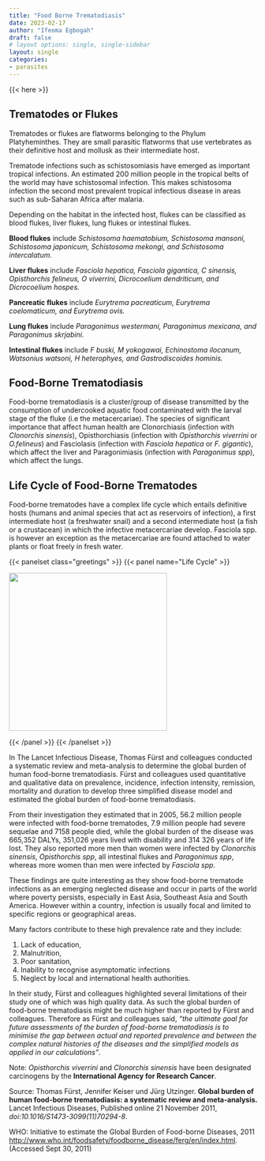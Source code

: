 ```yaml
---
title: "Food Borne Trematodiasis"
date: 2023-02-17
author: "Ifeoma Egbogah"
draft: false
# layout options: single, single-sidebar
layout: single
categories:
- parasites
---
```



{{< here >}}

## Trematodes or Flukes

Trematodes or flukes are flatworms belonging to the Phylum Platyheminthes. They are small parasitic flatworms that use vertebrates as their definitive host and mollusk as their intermediate host.

Trematode infections such as schistosomiasis have emerged as important tropical infections. An estimated 200 million people in the tropical belts of the world may have schistosomal infection. This makes schistosoma infection the second most prevalent tropical infectious disease in areas such as sub-Saharan Africa after malaria.

Depending on the habitat in the infected host, flukes can be classified as blood flukes, liver flukes, lung flukes or intestinal flukes.
 
__Blood flukes__ include *Schistosoma haematobium, Schistosoma mansoni, Schistosoma japonicum, Schistosoma mekongi, and Schistosoma intercalatum.*

__Liver flukes__ include *Fasciola hepatica, Fasciola gigantica, C sinensis, Opisthorchis felineus, O viverrini, Dicrocoelium dendriticum, and Dicrocoelium hospes.*

__Pancreatic flukes__ include *Eurytrema pacreaticum, Eurytrema coelomaticum, and Eurytrema ovis.*

__Lung flukes__ include *Paragonimus westermani, Paragonimus mexicana, and Paragonimus skrjabini.*

__Intestinal flukes__ include *F buski, M yokogawai, Echinostoma ilocanum, Watsonius watsoni, H heterophyes, and Gastrodiscoides hominis.*


## Food-Borne Trematodiasis 

Food-borne trematodiasis is a cluster/group of disease transmitted by the consumption of undercooked aquatic food contaminated with the larval stage of the fluke (i.e the metacercariae). The species of significant importance that affect human health are Clonorchiasis (infection with *Clonorchis sinensis*), Opisthorchiasis (infection with *Opisthorchis viverrini* or *O.felineus*) and Fasciolasis (infection with *Fasciola hepatica* or *F. gigantic*), which affect the liver and Paragonimiasis (infection with *Paragonimus spp*), which affect the lungs.


## Life Cycle of Food-Borne Trematodes 

Food-borne trematodes have a complex life cycle which entails definitive hosts (humans and animal species that act as reservoirs of infection), a first intermediate host (a freshwater snail) and a second intermediate host (a fish or a crustacean) in which the infective metacercariae develop. Fasciola spp. is however an exception as the metacercariae are found attached to water plants or float freely in fresh water.






{{< panelset class="greetings" >}}
{{< panel name="Life Cycle" >}}

<img src="/blog/2023-02-17-Food-borne-Trematodiasis/Food-Borne-Trematodiasis_files/figure-html/plot-1.png" width="320" />


{{< /panel >}}
{{< /panelset  >}}


In The Lancet Infectious Disease, Thomas Fürst and colleagues conducted a systematic review and meta-analysis to determine the global burden of human food-borne trematodiasis. Fürst and colleagues used quantitative and qualitative data on prevalence, incidence, infection intensity, remission, mortality and duration to develop three simplified disease model and estimated the global burden of food-borne trematodiasis.

From their investigation they estimated that in 2005, 56.2 million people were infected with food-borne trematodes, 7.9 million people had severe sequelae and 7158 people died, while the global burden of the disease was 665,352 DALYs, 351,026 years lived with disability and 314 326 years of life lost. They also reported more men than women were infected by *Clonorchis sinensis*, *Opisthorchis spp*, all intestinal flukes and *Paragonimus spp*, whereas more women than men were infected by *Fasciola spp*.
 
These findings are quite interesting as they show food-borne trematode infections as an emerging neglected disease and occur in parts of the world where poverty persists, especially in East Asia, Southeast Asia and South America. However within a country, infection is usually focal and limited to specific regions or geographical areas. 

Many factors contribute to these high prevalence rate and they include: 
1. Lack of education, 
2. Malnutrition, 
3. Poor sanitation, 
4. Inability to recognise asymptomatic infections
5. Neglect by local and international health authorities.

In their study, Fürst and colleagues highlighted several limitations of their study one of which was high quality data. As such the global burden of food-borne trematodiasis might be much higher than reported by Fürst and colleagues. Therefore as Fürst and colleagues said, *“the ultimate goal for future assessments of the burden of food-borne trematodiasis is to minimise the gap between actual and reported prevalence and between the complex natural histories of the diseases and the simplified models as applied in our calculations”*.


Note:
*Opisthorchis viverrini* and *Clonorchis sinensis* have been designated carcinogens by the __International Agency for Research Cancer__.

Source:
Thomas Fürst, Jennifer Keiser und Jürg Utzinger.
__Global burden of human food-borne trematodiasis: a systematic review and meta-analysis.__ Lancet Infectious Diseases, Published online 21 November 2011, *doi:10.1016/S1473-3099(11)70294-8*.

WHO: Initiative to estimate the Global Burden of Food-borne Diseases, 2011 http://www.who.int/foodsafety/foodborne_disease/ferg/en/index.html. (Accessed Sept 30, 2011)

